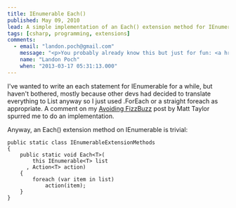 ```yaml
---
title: IEnumerable Each()
published: May 09, 2010
lead: A simple implementation of an Each() extension method for IEnumerable in C#, discussing its utility and implementation considerations.
tags: [csharp, programming, extensions]
comments:
  - email: "landon.poch@gmail.com"
    message: "<p>You probably already know this but just for fun: <a href=\"https://blogs.msdn.com/b/ericlippert/archive/2009/05/18/foreach-vs-foreach.aspx\" rel=\"nofollow\">https://blogs.msdn.com/b/ericli...</a></p><p>When using expressions they should be for evaluation, not for side effects.  I found myself using SomeList.ForEach(x =&gt; { some action }) for a while.  I stopped using it after reading that just as a way to build good functional programming habits.  Even though { some action } isn't really an expression because it doesn't return anything, it just seems a little strange.</p>"
    name: "Landon Poch"
    when: "2013-03-17 05:31:13.000"
---
```

I've wanted to write an each statement for IEnumerable for a while, but haven't bothered, mostly because other devs had decided to translate everything to List anyway so I just used .ForEach or a straight foreach as appropriate. A comment on my [Avoiding FizzBuzz] post by Matt Taylor spurred me to do an implementation.

Anyway, an Each() extension method on IEnumerable is trivial:

    public static class IEnumerableExtensionMethods
    {
        public static void Each<T>(
            this IEnumerable<T> list
          , Action<T> action)
        {
            foreach (var item in list)
                action(item);
        }
    }

[Avoiding FizzBuzz]:https://kijanawoodard.com/avoiding-fizzbuzz


